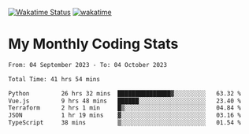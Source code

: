 [![Wakatime Status](https://github.com/noopurphalak/noopurphalak/workflows/wakatime-status-update/badge.svg)](https://github.com/noopurphalak/noopurphalak/actions/workflows/main.yml)
[![wakatime](https://wakatime.com/badge/user/80ace140-ef40-4fdd-b8ed-f3be3d2e1aea.svg)](https://wakatime.com/@80ace140-ef40-4fdd-b8ed-f3be3d2e1aea)

# My Monthly Coding Stats

<!--START_SECTION:waka-->

```txt
From: 04 September 2023 - To: 04 October 2023

Total Time: 41 hrs 54 mins

Python         26 hrs 32 mins  ███████████████▓░░░░░░░░░   63.32 %
Vue.js         9 hrs 48 mins   ██████░░░░░░░░░░░░░░░░░░░   23.40 %
Terraform      2 hrs 1 min     █▒░░░░░░░░░░░░░░░░░░░░░░░   04.84 %
JSON           1 hr 19 mins    ▓░░░░░░░░░░░░░░░░░░░░░░░░   03.16 %
TypeScript     38 mins         ▒░░░░░░░░░░░░░░░░░░░░░░░░   01.54 %
```

<!--END_SECTION:waka-->
